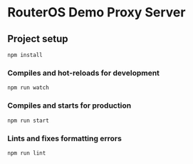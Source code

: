 # RouterOS Demo Proxy Server

## Project setup
```
npm install
```

### Compiles and hot-reloads for development
```
npm run watch
```

### Compiles and starts for production
```
npm run start
```

### Lints and fixes formatting errors
```
npm run lint
```